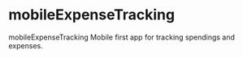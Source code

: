 # mobileExpenseTracking
mobileExpenseTracking
Mobile first app for tracking spendings and expenses.
